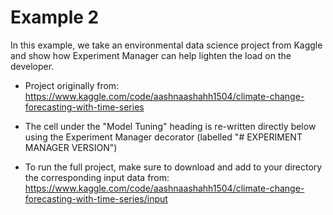 # Example 2

In this example, we take an environmental data science project from Kaggle and show how Experiment Manager can help lighten the load on the developer. 
* Project originally from: https://www.kaggle.com/code/aashnaashahh1504/climate-change-forecasting-with-time-series

* The cell under the "Model Tuning" heading is re-written directly below using the Experiment Manager decorator (labelled "# EXPERIMENT MANAGER VERSION")

* To run the full project, make sure to download and add to your directory the corresponding input data from: https://www.kaggle.com/code/aashnaashahh1504/climate-change-forecasting-with-time-series/input
